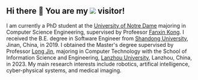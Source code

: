 ## Hi there 👋 You are my ![](https://komarev.com/ghpvc/?username=JFan1997&label=PROFILE+VIEWS) visitor!


 I am currently a PhD student at the [University of Notre Dame](https://www.nd.edu/) majoring in Computer Science Engineering, supervised by Profeesor [Fanxin Kong](https://sites.google.com/site/fanxink). I received the B.E. degree in Software Engineer from [Shandong University](https://www.en.sdu.edu.cn/), Jinan, China, in 2019. I obtained the Master's degree supervised by Professor [Long Jin](https://scholar.google.com/citations?user=zt5LfSeWy9gC&hl=zh-CN), majoring in Computer Technology with the School of Information Science and Engineering, [Lanzhou University](https://en.lzu.edu.cn/), Lanzhou, China, in 2023. My main research interests include robotics, artifical intelligence, cyber-physical systems, and medical imaging.
